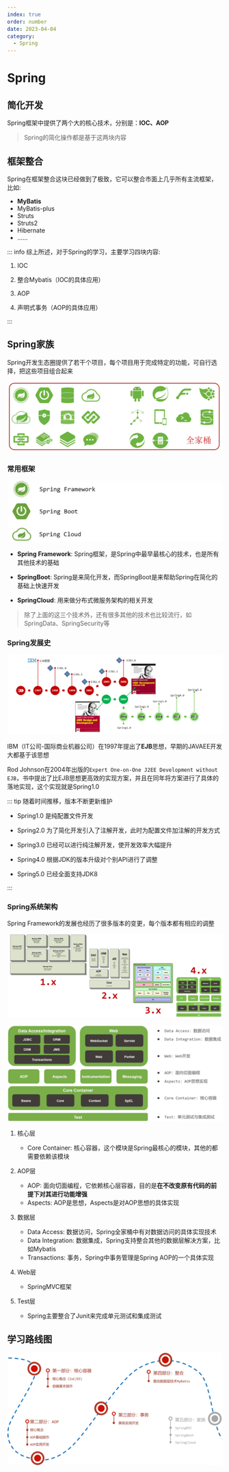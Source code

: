 ```yaml
---
index: true
order: number
date: 2023-04-04
category: 
  - Spring
---
```


# Spring
<!-- more -->

## 简化开发

Spring框架中提供了两个大的核心技术，分别是：**IOC、AOP**

> Spring的简化操作都是基于这两块内容

## 框架整合

Spring在框架整合这块已经做到了极致，它可以整合市面上几乎所有主流框架，比如:

* **MyBatis**
* MyBatis-plus
* Struts
* Struts2
* Hibernate
* ……

::: info 综上所述，对于Spring的学习，主要学习四块内容:

1. IOC  

2. 整合Mybatis（IOC的具体应用）

3. AOP  

4. 声明式事务（AOP的具体应用）  

:::

## Spring家族

Spring开发生态圈提供了若干个项目，每个项目用于完成特定的功能，可自行选择，把这些项目组合起来

![ ](./assets/readme/image-20210729171850181.png)

### 常用框架

![ ](./assets/readme/1629714811435.png)

* **Spring Framework**: Spring框架，是Spring中最早最核心的技术，也是所有其他技术的基础  

* **SpringBoot**: Spring是来简化开发，而SpringBoot是来帮助Spring在简化的基础上快速开发  

* **SpringCloud**: 用来做分布式微服务架构的相关开发  

> 除了上面的这三个技术外，还有很多其他的技术也比较流行，如SpringData、SpringSecurity等
  
### Spring发展史

![ ](./assets/readme/image-20210729171926576.png)

IBM（IT公司-国际商业机器公司）在1997年提出了**EJB**思想，早期的JAVAEE开发大都基于该思想

Rod Johnson在2004年出版的`Expert One-on-One J2EE Development without EJB`，书中提出了比EJB思想更高效的实现方案，并且在同年将方案进行了具体的落地实现，这个实现就是Spring1.0

::: tip 随着时间推移，版本不断更新维护  

* Spring1.0 是纯配置文件开发  

* Spring2.0 为了简化开发引入了注解开发，此时为配置文件加注解的开发方式  

* Spring3.0 已经可以进行纯注解开发，使开发效率大幅提升  

* Spring4.0 根据JDK的版本升级对个别API进行了调整  

* Spring5.0 已经全面支持JDK8  

:::

### Spring系统架构

Spring Framework的发展也经历了很多版本的变更，每个版本都有相应的调整

![ ](./assets/readme/image-20210729172153796.png)

![ ](./assets/readme/1629720945720.png)

1. 核心层

   * Core Container: 核心容器，这个模块是Spring最核心的模块，其他的都需要依赖该模块

2. AOP层

   * AOP: 面向切面编程，它依赖核心层容器，目的是**在不改变原有代码的前提下对其进行功能增强**
   * Aspects: AOP是思想，Aspects是对AOP思想的具体实现

3. 数据层

   * Data Access: 数据访问，Spring全家桶中有对数据访问的具体实现技术
   * Data Integration: 数据集成，Spring支持整合其他的数据层解决方案，比如Mybatis
   * Transactions: 事务，Spring中事务管理是Spring AOP的一个具体实现

4. Web层

   * SpringMVC框架

5. Test层

   * Spring主要整合了Junit来完成单元测试和集成测试

## 学习路线图

![ ](./assets/readme/1629722300996.png)
